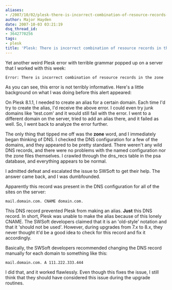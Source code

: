 ```yaml
---
aliases:
- /2007/10/02/plesk-there-is-incorrect-combination-of-resource-records-in-the-zone/
author: Major Hayden
date: 2007-10-03 03:21:19
dsq_thread_id:
- 3642770256
tags:
- plesk
title: 'Plesk: There is incorrect combination of resource records in the zone'
---
```


Yet another weird Plesk error with terrible grammar popped up on a server that I worked with this week:

`Error: There is incorrect combination of resource records in the zone`

As you can see, this error is not terribly informative. Here's a little background on what I was doing before this alert appeared:

On Plesk 8.1.1, I needed to create an alias for a certain domain. Each time I'd try to create the alias, I'd receive the above error. I could even try junk domains like 'test.com' and it would still fail with the error. I went to a different domain on the server, tried to add an alias there, and it failed as well. So, I went back to analyze the error further.

The only thing that tipped me off was the **zone** word, and I immediately began thinking of DNS. I checked the DNS configuration for a few of the domains, and they appeared to be pretty standard. There weren't any wild DNS records, and there were no problems with the named configuration nor the zone files themselves. I crawled through the dns_recs table in the psa database, and everything appears to be normal.

I admitted defeat and escalated the issue to SWSoft to get their help. The answer came back, and I was dumbfounded.

Apparently this record was present in the DNS configuration for all of the sites on the server:

`mail.domain.com. CNAME domain.com.`

This DNS record prevented Plesk from making an alias. **Just** this DNS record. In short, Plesk was unable to make the alias because of this lonely CNAME. The SWSoft developers claimed that it is an 'old-style' notation and that it 'should not be used'. However, during upgrades from 7.x to 8.x, they never thought it'd be a good idea to check for this record and fix it accordingly.

Basically, the SWSoft developers recommended changing the DNS record manually for each domain to something like this:

`mail.domain.com. A 111.222.333.444`

I did that, and it worked flawlessly. Even though this fixes the issue, I still think that they should have considered this issue during the upgrade routines.